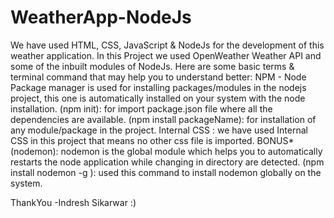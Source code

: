 # WeatherApp-NodeJs

We have used HTML, CSS, JavaScript & NodeJs for the development of this weather application. In this Project we used OpenWeather Weather API and some of the inbuilt modules of NodeJs. 
Here are some basic terms & terminal command that may help you to understand better:
NPM - Node Package manager is used for installing packages/modules in the nodejs project, this one is automatically installed on your system with the node installation.
(npm init): for import package.json file where all the dependencies are available. 
(npm install packageName): for installation of any module/package in the project.
Internal CSS : we have used Internal CSS in this project that means no other css file is imported. 
BONUS*
(nodemon): nodemon is the global module which helps you to automatically restarts the node application while changing in directory are detected.
(npm install nodemon -g ): used this command to install nodemon globally on the system. 

ThankYou -Indresh Sikarwar :)
